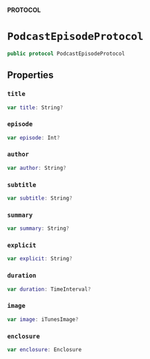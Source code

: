 **PROTOCOL**

# `PodcastEpisodeProtocol`

```swift
public protocol PodcastEpisodeProtocol
```

## Properties
### `title`

```swift
var title: String?
```

### `episode`

```swift
var episode: Int?
```

### `author`

```swift
var author: String?
```

### `subtitle`

```swift
var subtitle: String?
```

### `summary`

```swift
var summary: String?
```

### `explicit`

```swift
var explicit: String?
```

### `duration`

```swift
var duration: TimeInterval?
```

### `image`

```swift
var image: iTunesImage?
```

### `enclosure`

```swift
var enclosure: Enclosure
```

